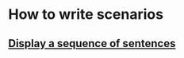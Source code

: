 How to write scenarios
================================================================================

[Display a sequence of sentences](display_a_sequence_of_sentences.md)
--------------------------------------------------------------------------------
